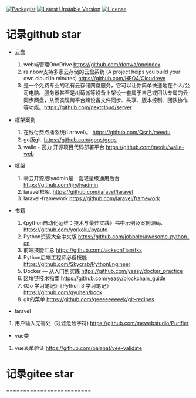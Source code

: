 [![Packagist](https://img.shields.io/packagist/v/HFO4/Cloudreve.svg)]()
[![Latest Unstable Version](https://poser.pugx.org/hfo4/cloudreve/v/unstable)]()
[![License](https://poser.pugx.org/hfo4/cloudreve/license)]()


# 记录github star

- 云盘
  1. web端管理OneDrive   https://github.com/donwa/oneindex
  1. rainbow支持多家云存储的云盘系统 (A project helps you build your own cloud in minutes) https://github.com/HFO4/Cloudreve
  1. 是一个免费专业的私有云存储网盘服务，它可以让你简单快速地在个人/公司电脑、服务器甚至是树莓派等设备上架设一套属于自己或团队专属的云同步网盘，从而实现跨平台跨设备文件同步、共享、版本控制、团队协作等功能。https://github.com/nextcloud/server

- 框架案例
  1. 在线付费点播系统(Laravel)。 https://github.com/Qsnh/meedu
  1. go版git.  https://github.com/gogs/gogs
  1. walle - 瓦力 开源项目代码部署平台   https://github.com/meolu/walle-web
  
- 框架
  1. 零云开源版lyadmin是一套轻量级通用后台 https://github.com/ijry/lyadmin
  1. laravel框架. https://github.com/laravel/laravel
  1. laravel-framework https://github.com/laravel/framework

- 书籍
  1. 《python自动化运维：技术与最佳实践》书中示例及案例源码. https://github.com/yorkoliu/pyauto
  1. Python资源大全中文版   https://github.com/jobbole/awesome-python-cn
  1. 前端技能汇总 https://github.com/JacksonTian/fks
  1. Python后端工程师必备技能  https://github.com/Skycrab/PythonEngineer
  1. Docker — 从入门到实践 https://github.com/yeasy/docker_practice
  1. 区块链技术指南 https://github.com/yeasy/blockchain_guide
  1. 《Go 学习笔记》《Python 3 学习笔记》 https://github.com/qyuhen/book
  1. git的菜单  https://github.com/geeeeeeeeek/git-recipes
  
 -   laravel
  1. 用户输入无害处（过滤危险字符) https://github.com/mewebstudio/Purifier  
  
 - vue类
  1. vue表单验证 https://github.com/baianat/vee-validate
  
  
  
  
  
# 记录gitee star
=========================

